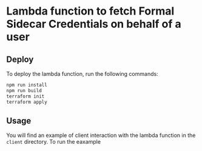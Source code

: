 # Lambda function to fetch Formal Sidecar Credentials on behalf of a user

## Deploy

To deploy the lambda function, run the following commands:

```bash
npm run install
npm run build
terraform init
terraform apply
```

## Usage
You will find an example of client interaction with the lambda function in the `client` directory.
To run the eaxample 